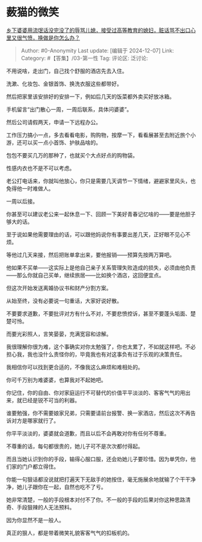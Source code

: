 # 薮猫的微笑
[乡下婆婆用流氓话没完没了的辱骂儿媳，接受过高等教育的媳妇，脏话骂不出口心里又很气愤，换做是你怎么办？](https://www.zhihu.com/question/608306711/answer/50038211239)

> Author: #0-Anonymity
> Last update: [编辑于 2024-12-07]
> Link:
> Category: #【答集】/03-第一性 
> Tag: 
> 评论区:
> 泛讨论:

不用说啥，走出门，自己找个舒服的酒店先去入住。

洗漱、化妆包、金银首饰、换洗衣服这些都带好。

然后把家里该安排好的安排一下，例如后几天的饭菜都外卖买好放冰箱。

手机留言“出门散心一周，一周后联系，具体问婆婆”。

然后公司请假两天，申请一下远程办公。

工作压力搞小一点，多去看看电影，购购物，按摩一下，看看展甚至去附近旅个小游，还可以买一点小首饰、护肤品啥的。

包包不要买几万的那种了，也就买个大点好点的购物袋。

性感内衣也不是不可以考虑。

老公打电话来，你就叫他放心，你只是需要几天调节一下情绪，避避家里风头，也免得他一时难做人。

一周以后接。

你甚至可以建议老公来一起休息一下、回顾一下美好青春记忆啥的——要是他胆子够大的话。

至于说如果他需要理由的话，可以跟他妈说你有事要出差几天，正好眼不见心不烦。

等他过几天来接，然后把账单拿出来，要他报销——预算先按两万算吧。

他如果不买单——这实际上是他自己亲子关系管理失败造成的损失，必须由他负责——那么你就自己买单，继续旅居——比如换个酒店，这回便宜点。

但这次开始发送离婚协议书和财产分割方案。

从始至终，没有必要说一句重话，大家好说好散。

不要要求道歉，不要批评对方有什么不对，不要悲愤控诉，甚至不要蓬头垢面、楚楚可怜。

而要光彩照人，言笑晏晏，充满宽容和谅解。

我很理解你很为难，这个事确实对你太勉强了，你也太累了，不如就这样吧。不必担心我，我也没什么责怪你的，毕竟我也有对这事负有过于乐观的决策责任。

我相信你可以找到更合适的，不像我这么麻烦和难相处的。

你可千万别为难婆婆，也算我对不起她吧。

你记住，你的自由、你对家庭运行不可替代的价值平平淡淡的、客客气气的用出来，就已经是锐不可当的利器。

谁要勉强，你不需要娘家兄弟，只需要请前台报警、换一家酒店，然后这次不再告诉对方是哪家就行了。

你平平淡淡的，婆婆就会道歉，而且以后不会再敢对你有任何不尊重。

不尊重的话，每句都很贵的，她儿子可不是次次都付得起。

而且当她认识到你的手段，输得心服口服，还会劝她儿子要珍惜。因为单凭你，他们家的门户都立得住。

你能一句狠话都没说就把打遍天下无敌手的她按住，毫无施展余地就输了个干干净净，她儿子跟你在一起，自然也吃不了亏。

她非常清楚，一般的手段根本对付不了你。不一般的手段的后果对你这种思路清奇、手段狠辣的人无法预料。

因为你显然不是一般人。

真正的狠人，都是带着微笑礼貌客客气气的扣板机的。